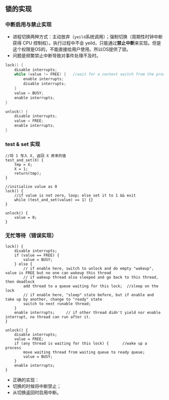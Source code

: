 ## 锁的实现

### 中断启用与禁止实现
- 进程切换两种方式：主动放弃（`yeild`系统调用）；强制切换（周期性时钟中断获得 CPU 控制权）。执行过程中不会 yeild，只能通过**禁止中断**来实现。但是这个权限是OS的，不能直接给用户使用。所以OS提供了锁。
- 问题是频繁禁止中断导致对事件处理不及时。
```C
lock() {
    disable interrupts;
    while (value != FREE) {   //wait for a context switch from the process that has the lock.
        enable interrupts;
        disable interrupts;
    }
    value = BUSY;
    enable interrupts;
}

unlock() {
    disable interrupts;
    value = FREE;
    enable interrupts;
}
```

### test & set 实现
```
//将 1 写入 X, 返回 X 原来的值
test_and_set(X) {
    tmp = X;
    X = 1;
    return(tmp);
}

//initialize value as 0
lock() {
    //if value is not zero, loop; else set it to 1 && exit
    while (test_and_set(value) == 1) {}
}

unlock() {
    value = 0;
}
```

### 无忙等待（错误实现）
```
lock() {
    disable interrupts;
    if (value == FREE) {
        value = BUSY;
    } else {
        // if enable here, switch to unlock and do empty "wakeup", value is FREE but no one can wakeup this thread
        // if wakeup thread also sleeped and go back to this thread, then deadlock
        add thread to a queue waiting for this lock;  //sleep on the lock
        // if enable here, "sleep" state before, but if enable and take up by another, change to "ready" state
        switch to next runable thread;
    }
    enable interrupts;     // if other thread didn't yield nor enable interrupt, no thread can run after it.
}

unlock() {
    disable interrupts;
    value = FREE;
    if (any thread is waiting for this lock) {      //wake up a process
        move waiting thread from waiting queue to ready queue;
        value = BUSY;
    }
    enable interrupts;
}
```
- 正确的实现：
- 切换的时候将中断禁止；
- 从切换返回时启用中断。
